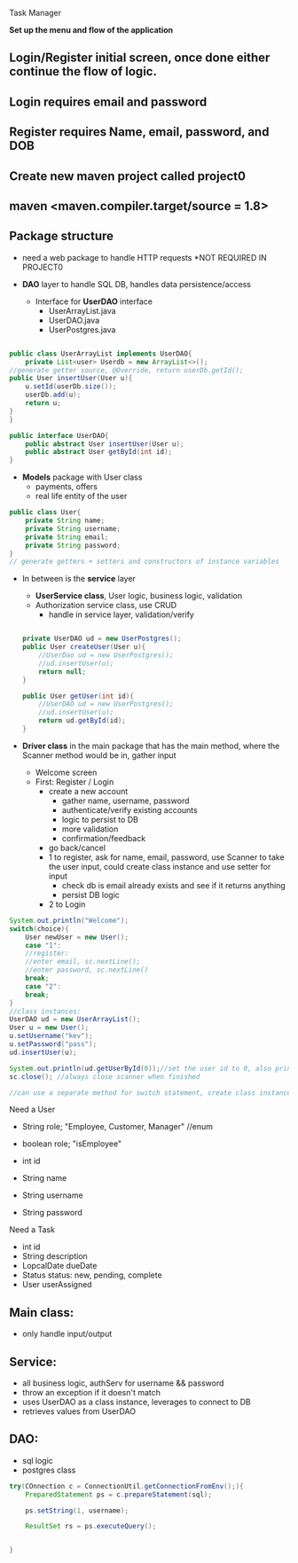 Task Manager

**Set up the menu and flow of the application**
## Login/Register initial screen, once done either continue the flow of logic. 

## Login requires email and password

## Register requires Name, email, password, and DOB

## Create new maven project called project0

## maven <properties> <maven.compiler.target/source = 1.8> <properties/>

## Package structure
- need a web package to handle HTTP requests *NOT REQUIRED IN PROJECT0

- **DAO** layer to handle SQL DB, handles data persistence/access 
    - Interface for **UserDAO** interface
        - UserArrayList.java
        - UserDAO.java
        - UserPostgres.java
```Java

public class UserArrayList implements UserDAO{
    private List<user> Userdb = new ArrayList<>();
//generate getter source, @Override, return userDb.getId();
public User insertUser(User u){
    u.setId(userDb.size());
    userDb.add(u);
    return u;
}
}

public interface UserDAO{
    public abstract User insertUser(User u);
    public abstract User getById(int id);
}
```

- **Models** package with User class
    - payments, offers
    - real life entity of the user
``` Java
public class User{
    private String name;
    private String username;
    private String email;
    private String password;
}
// generate getters + setters and constructors of instance variables
```

- In between is the **service** layer
    - **UserService class**, User logic, business logic, validation
    - Authorization service class, use CRUD
        - handle in service layer, validation/verify
    ```Java

    private UserDAO ud = new UserPostgres();
    public User createUser(User u){
        //UserDao ud = new UserPostgres();
        //ud.insertUser(u);
        return null;
    }

    public User getUser(int id){
        //UserDAO ud = new UserPostgres();
        //ud.insertUser(u);
        return ud.getById(id);
    }
    ```


- **Driver class** in the main package that has the main method, where the Scanner method would be in, gather input
    - Welcome screen
    - First: Register / Login
        - create a new account
            - gather name, username, password
            - authenticate/verify existing accounts
            - logic to persist to DB
            - more validation
            - confirmation/feedback
        - go back/cancel
        - 1 to register, ask for name, email, password, use Scanner to take the user input, could create class instance and use setter for input
            - check db is email already exists and see if it returns anything
            - persist DB logic
        - 2 to Login
```Java
System.out.println("Welcome");
switch(choice){
    User newUser = new User();
    case "1":
    //register:
    //enter email, sc.nextLine();
    //enter password, sc.nextLine()
    break;
    case "2":
    break;
}
//class instances:
UserDAO ud = new UserArrayList();
User u = new User();
u.setUsername("kev");
u.setPassword("pass");
ud.insertUser(u);

System.out.println(ud.getUserById(0));//set the user id to 0, also prints to the console the user info, id, username, and password
sc.close(); //always close scanner when finished

//can use a separate method for switch statement, create class instance of UserDAO into method to add new user every time you register, use SYSO to print out the user info
```

Need a User 
- String role; "Employee, Customer, Manager"
//enum
- boolean role; "isEmployee"

- int id
- String name
- String username
- String password

Need a Task
- int id
- String description
- LopcalDate dueDate
- Status status: new, pending, complete
- User userAssigned


## Main class:
- only handle input/output

## Service:
- all business logic, authServ for username && password
- throw an exception if it doesn't match
- uses UserDAO as a class instance, leverages to connect to DB
- retrieves values from UserDAO

## DAO:
- sql logic
- postgres class
```java
try(COnnection c = ConnectionUtil.getConnectionFromEnv();){
    PreparedStatement ps = c.prepareStatement(sql);

    ps.setString(1, username);

    ResultSet rs = ps.executeQuery();


}
```